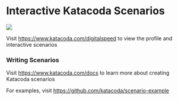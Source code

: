 # Interactive Katacoda Scenarios

[![](http://shields.katacoda.com/katacoda/digitalspeed/count.svg)](https://www.katacoda.com/digitalspeed "Get your profile on Katacoda.com")

Visit https://www.katacoda.com/digitalspeed to view the profile and interactive scenarios

### Writing Scenarios
Visit https://www.katacoda.com/docs to learn more about creating Katacoda scenarios

For examples, visit https://github.com/katacoda/scenario-example
